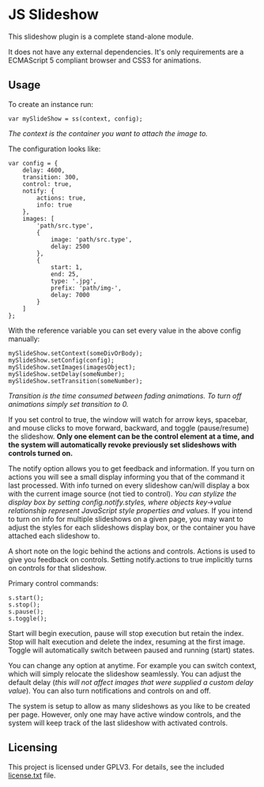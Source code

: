 
# JS Slideshow

This slideshow plugin is a complete stand-alone module.

It does not have any external dependencies.  It's only requirements are a ECMAScript 5 compliant browser and CSS3 for animations.


## Usage

To create an instance run:

    var mySlideShow = ss(context, config);

_The context is the container you want to attach the image to._

The configuration looks like:

    var config = {
        delay: 4600,
        transition: 300,
        control: true,
        notify: {
            actions: true,
            info: true
        },
        images: [
            'path/src.type',
            {
                image: 'path/src.type',
                delay: 2500
            },
            {
                start: 1,
                end: 25,
                type: '.jpg',
                prefix: 'path/img-',
                delay: 7000
            }
        ]
    };

With the reference variable you can set every value in the above config manually:

    mySlideShow.setContext(someDivOrBody);
    mySlideShow.setConfig(config);
    mySlideShow.setImages(imagesObject);
    mySlideShow.setDelay(someNumber);
    mySlideShow.setTransition(someNumber);

_Transition is the time consumed between fading animations.  To turn off animations simply set transition to 0._

If you set control to true, the window will watch for arrow keys, spacebar, and mouse clicks to move forward, backward, and toggle (pause/resume) the slideshow.  **Only one element can be the control element at a time, and the system will automatically revoke previously set slideshows with controls turned on.**

The notify option allows you to get feedback and information.  If you turn on actions you will see a small display informing you that of the command it last processed.  With info turned on every slideshow can/will display a box with the current image source (not tied to control).  _You can stylize the display box by setting config.notify.styles, where objects key->value relationship represent JavaScript style properties and values._  If you intend to turn on info for multiple slideshows on a given page, you may want to adjust the styles for each slideshows display box, or the container you have attached each slideshow to.

A short note on the logic behind the actions and controls.  Actions is used to give you feedback on controls.  Setting notify.actions to true implicitly turns on controls for that slideshow.

Primary control commands:

    s.start();
    s.stop();
    s.pause();
    s.toggle();

Start will begin execution, pause will stop execution but retain the index.  Stop will halt execution and delete the index, resuming at the first image.  Toggle will automatically switch between paused and running (start) states.

You can change any option at anytime.  For example you can switch context, which will simply relocate the slideshow seamlessly.  You can adjust the default delay (_this will not affect images that were supplied a custom delay value_).  You can also turn notifications and controls on and off.

The system is setup to allow as many slideshows as you like to be created per page.  However, only one may have active window controls, and the system will keep track of the last slideshow with activated controls.


## Licensing

This project is licensed under GPLV3.  For details, see the included [license.txt](license.txt) file.
